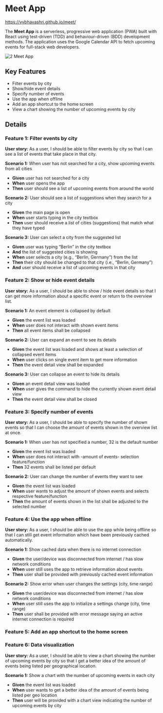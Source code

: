 # Meet App
https://vybhavashri.github.io/meet/

The **Meet App** is a serverless, progressive web application (PWA) built with React using test-driven (TDD) and behaviour-driven (BDD) development methods. The application uses the Google Calendar API to fetch upcoming events for full-stack web developers.

![2 Meet App](https://user-images.githubusercontent.com/46229037/159357236-a2978728-a48f-4ddb-a836-76c3c4860d02.jpg)

## Key Features

* Filter events by city
* Show/hide event details
* Specify number of events
* Use the app when offline
* Add an app shortcut to the home screen
* View a chart showing the number of upcoming events by city

## Details

### Feature 1: Filter events by city

**User story:** As a user, I should be able to filter events by city so that I can see a list of events that take place in that city.

**Scenario 1:**
When user has not searched for a city, show upcoming events from all cities
* **Given** user has not searched for a city
* **When** user opens the app
* **Then** user should see a list of upcoming events from around the world

**Scenario 2:**
User should see a list of suggestions when they search for a city
* **Given** the main page is open
* **When** user starts typing in the city textbox
* **Then** user should receive a list of cities (suggestions) that match what they have typed

**Scenario 3:**
User can select a city from the suggested list
* **Given** user was typing “Berlin” in the city textbox
* **And** the list of suggested cities is showing
* **When** user selects a city (e.g., “Berlin, Germany”) from the list
* **Then** their city should be changed to that city (i.e., “Berlin, Germany”)
* **And** user should receive a list of upcoming events in that city

### Feature 2: Show or hide event details

**User story:** As a user, I should be able to show / hide event details so that I can get more information about a specific event or return to the overview list.

**Scenario 1:**
An event element is collapsed by default
* **Given** the event list was loaded
* **When** user does not interact with shown event items
* **Then** all event items shall be collapsed

**Scenario 2:**
User can expand an event to see its details
* **Given** the event list was loaded and shows at least a selection of collapsed event items 
* **When** user clicks on single event item to get more information
* **Then** the event detail view shall be expanded

**Scenario 3:** 
User can collapse an event to hide its details
* **Given** an event detail view was loaded
* **When** user gives the command to hide the currently shown event detail view
* **Then** the event detail view shall be closed

### Feature 3: Specify number of events

**User story:** As a user, I should be able to specify the number of shown events
so that I can choose the amount of events shown in the overview list at once.

**Scenario 1:**
When user has not specified a number, 32 is the default number

* **Given** the event list was loaded
* **When** user does not interact with -amount of events- selection feature/function
* **Then** 32 events shall be listed per default

**Scenario 2:**
User can change the number of events they want to see

* **Given** the event list was loaded
* **When** user wants to adjust the amount of shown events and selects respective feature/function
* **Then** the amount of events shown in the list shall be adjusted to the selected number

### Feature 4: Use the app when offline

**User story:** As a user, I should be able to use the app while being offline
so that I can still get event information which have been previously cached automatically.

**Scenario 1:**
Show cached data when there is no internet connection

* **Given** the user/device was disconnected from internet / has slow network conditions
* **When** user still uses the app to retrieve information about events
* **Then** user shall be provided with previously cached event information

**Scenario 2:**
Show error when user changes the settings (city, time range)
* **Given** the user/device was disconnected from internet / has slow network conditions
* **When** user still uses the app to initialize a settings change (city, time range)
* **Then** user shall be provided with error message saying an active internet connection is required


### Feature 5: Add an app shortcut to the home screen


### Feature 6: Data visualization

**User story:** As a user, I should be able to view a chart showing the number of upcoming events by city
so that I get a better idea of the amount of events being listed per geographical location.

**Scenario 1:**
Show a chart with the number of upcoming events in each city

* **Given** the event list was loaded
* **When** user wants to get a better idea of the amount of events being listed per geo location
* **Then** user will be provided with a chart view indicating the number of upcoming events by city
